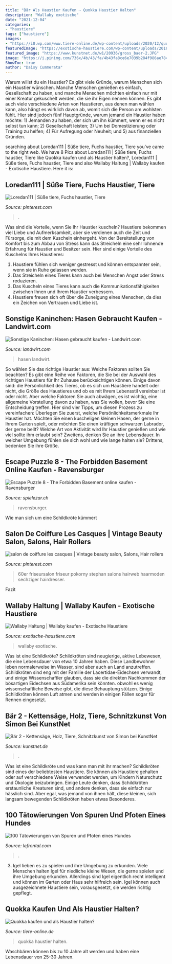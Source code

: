 ```yaml
---
title: "Bär Als Haustier Kaufen ~ Quokka Haustier Halten"
description: "Wallaby exotische"
date: "2021-12-04"
categories:
- "haustiere"
tags: ["haustiere"]
images:
- "https://i0.wp.com/www.tiere-online.de/wp-content/uploads/2020/12/quokka-2676171_1280-scaled.jpg?fit=1000%2C750&amp;ssl=1"
featuredImage: "https://exotische-haustiere.com/wp-content/uploads/2018/09/wallabies-411548_1920-e1538328483741.jpg"
featured_image: "https://www.kunstnet.de/w1/20936/gross_baer-2.JPG"
image: "https://i.pinimg.com/736x/4b/43/fa/4b43fa8ce6e7039b284f986ae784d829--beauty-salons-hair-salons.jpg"
ShowToc: true
author: "Daisy Cummerata"
---
```



Warum willst du ein Haustier?
Es gibt viele Gründe, warum Menschen sich ein Haustier wünschen. Manche Menschen genießen es einfach, Gesellschaft zu haben, und manche Menschen möchten einfach nur mit einer Kreatur gekuschelt werden, die sie ihr Eigen nennen können. Es gibt auch viele verschiedene Arten von Haustieren, aus denen man wählen kann, also hängt es wirklich davon ab, womit sich die Person am wohlsten fühlt. Hier sind jedoch fünf Hauptgründe, warum jemand ein Haustier haben möchte: 1) Jemanden zu haben, der sich um ihn kümmert, wenn er es nicht selbst tun kann; 2) Gesellschaft leisten; 3) Um bei Domestizierung oder Training zu helfen; 4) Für Aufregung oder Neuheit; und 5) aus finanziellen Gründen.

	

		
searching about Loredan111 | Süße tiere, Fuchs haustier, Tiere you've came to the right web. We have 8 Pics about Loredan111 | Süße tiere, Fuchs haustier, Tiere like Quokka kaufen und als Haustier halten?, Loredan111 | Süße tiere, Fuchs haustier, Tiere and also Wallaby Haltung | Wallaby kaufen - Exotische Haustiere. Here it is:
		
    
## Loredan111 | Süße Tiere, Fuchs Haustier, Tiere

<img loading=lazy src="https://i.pinimg.com/736x/ce/08/a7/ce08a74ab0df32103103ae25b8a30bd0.jpg" onerror="this.onerror=null;this.src='https://tse4.mm.bing.net/th?id=OIP.X3Rp8g-5g4KvZlt9dGzMVQHaIV&amp;pid=15.1';" alt="Loredan111 | Süße tiere, Fuchs haustier, Tiere">

_Source: pinterest.com_

>. 

	

Was sind die Vorteile, wenn Sie Ihr Haustier kuscheln?
Haustiere bekommen viel Liebe und Aufmerksamkeit, aber sie verdienen auch die Zeit und Fürsorge, die mit dem Kuscheln einhergeht. Von der Bereitstellung von Komfort bis zum Abbau von Stress kann das Streicheln eine sehr lohnende Erfahrung für Haustier und Besitzer sein. Hier sind einige Vorteile des Kuschelns Ihres Haustieres:
1. Haustiere fühlen sich weniger gestresst und können entspannter sein, wenn sie in Ruhe gelassen werden.
2. Das Streicheln eines Tieres kann auch bei Menschen Angst oder Stress reduzieren.
3. Das Kuscheln eines Tieres kann auch die Kommunikationsfähigkeiten zwischen Ihnen und Ihrem Haustier verbessern.
4. Haustiere freuen sich oft über die Zuneigung eines Menschen, da dies ein Zeichen von Vertrauen und Liebe ist.

    
## Sonstige Kaninchen: Hasen Gebraucht Kaufen - Landwirt.com

<img loading=lazy src="https://bilder.landwirt.com/1120/b711d9fcc0e6dee6f22b5efa35e6447a.jpg" onerror="this.onerror=null;this.src='https://tse2.mm.bing.net/th?id=OIP.6KnoFr1CqyfcD1m7ODgDuQHaJ4&amp;pid=15.1';" alt="Sonstige Kaninchen: Hasen gebraucht kaufen - Landwirt.com">

_Source: landwirt.com_

>hasen landwirt. 

	

So wählen Sie das richtige Haustier aus: Welche Faktoren sollten Sie beachten?
Es gibt eine Reihe von Faktoren, die Sie bei der Auswahl des richtigen Haustiers für Ihr Zuhause berücksichtigen können. Einige davon sind: die Persönlichkeit des Tieres, ob es sich um Haustiere handelt oder nicht, die Größe des Haustieres und ob es mit Ihrem Lebensstil vereinbar ist oder nicht. Aber welche Faktoren Sie auch abwägen, es ist wichtig, eine allgemeine Vorstellung davon zu haben, was Sie wollen, bevor Sie eine Entscheidung treffen. Hier sind vier Tipps, um diesen Prozess zu vereinfachen:
Überlegen Sie zuerst, welche Persönlichkeitsmerkmale Ihr Haustier hat. Möchten Sie einen kuscheligen kleinen Hasen, der gerne in Ihrem Garten spielt, oder möchten Sie einen kräftigen schwarzen Labrador, der gerne bellt? Welche Art von Aktivität wird Ihr Haustier genießen und wie viel sollte ihm erlaubt sein? Zweitens, denken Sie an ihre Lebensdauer. In welcher Umgebung fühlen sie sich wohl und wie lange halten sie? Drittens, bedenken Sie ihre Größe.

    
## Escape Puzzle 8 - The Forbidden Basement Online Kaufen - Ravensburger

<img loading=lazy src="https://www.spielezar.ch/12607/escape-puzzle-8-the-forbidden-basement.jpg" onerror="this.onerror=null;this.src='https://tse2.mm.bing.net/th?id=OIP.Zo1ytXUFReJJ0JbO2wlWywHaFS&amp;pid=15.1';" alt="Escape Puzzle 8 - The Forbidden Basement online kaufen - Ravensburger">

_Source: spielezar.ch_

>ravensburger. 

	

Wie man sich um eine Schildkröte kümmert

    
## Salon De Coiffure Les Casques | Vintage Beauty Salon, Salons, Hair Rollers

<img loading=lazy src="https://i.pinimg.com/736x/4b/43/fa/4b43fa8ce6e7039b284f986ae784d829--beauty-salons-hair-salons.jpg" onerror="this.onerror=null;this.src='https://tse1.mm.bing.net/th?id=OIP.cw4yySSJrTBVznCQkdbIhQHaHw&amp;pid=15.1';" alt="salon de coiffure les casques | Vintage beauty salon, Salons, Hair rollers">

_Source: pinterest.com_

>60er friseursalon friseur pokorny stephan salons hairweb haarmoden sechziger hairdresser. 

	

Fazit

    
## Wallaby Haltung | Wallaby Kaufen - Exotische Haustiere

<img loading=lazy src="https://exotische-haustiere.com/wp-content/uploads/2018/09/wallabies-411548_1920-e1538328483741.jpg" onerror="this.onerror=null;this.src='https://tse3.mm.bing.net/th?id=OIP.MHvm-DgzTPXfo93OTGu96QHaFj&amp;pid=15.1';" alt="Wallaby Haltung | Wallaby kaufen - Exotische Haustiere">

_Source: exotische-haustiere.com_

>wallaby exotische. 

	

Was ist eine Schildkröte?
Schildkröten sind neugierige, aktive Lebewesen, die eine Lebensdauer von etwa 10 Jahren haben. Diese Landbewohner leben normalerweise im Wasser, sind aber auch an Land anzutreffen. Schildkröten sind eng mit der Familie der Lacertidae-Eidechsen verwandt, und einige Wissenschaftler glauben, dass sie die direkten Nachkommen der bösartigen Eidechsen aus Südamerika sein könnten. obwohl es wenig wissenschaftliche Beweise gibt, die diese Behauptung stützen. Einige Schildkröten können Luft atmen und werden in einigen Fällen sogar für Rennen eingesetzt.

    
## Bär 2 - Kettensäge, Holz, Tiere, Schnitzkunst Von Simon Bei KunstNet

<img loading=lazy src="https://www.kunstnet.de/w1/20936/gross_baer-2.JPG" onerror="this.onerror=null;this.src='https://tse3.mm.bing.net/th?id=OIP.pF5ELXXEoBFnM-qQjnEOKwHaNK&amp;pid=15.1';" alt="Bär 2 - Kettensäge, Holz, Tiere, Schnitzkunst von Simon bei KunstNet">

_Source: kunstnet.de_

>. 

	

Was ist eine Schildkröte und was kann man mit ihr machen?
Schildkröten sind eines der beliebtesten Haustiere. Sie können als Haustiere gehalten oder auf verschiedene Weise verwendet werden, um Kindern Naturschutz und Ökologie beizubringen. Einige Leute denken, dass Schildkröten erstaunliche Kreaturen sind, und andere denken, dass sie einfach nur hässlich sind. Aber egal, was jemand von ihnen hält, diese kleinen, sich langsam bewegenden Schildkröten haben etwas Besonderes.

    
## 100 Tätowierungen Von Spuren Und Pfoten Eines Hundes

<img loading=lazy src="https://www.lefrontal.com/de/images/lt19/hundepfoten-tattoo-41.jpg" onerror="this.onerror=null;this.src='https://tse4.mm.bing.net/th?id=OIP.JR9yisnZf2xtM0KCCZoAlgHaHa&amp;pid=15.1';" alt="100 Tätowierungen von Spuren und Pfoten eines Hundes">

_Source: lefrontal.com_

>. 

	

3. Igel lieben es zu spielen und ihre Umgebung zu erkunden.
Viele Menschen halten Igel für niedliche kleine Wesen, die gerne spielen und ihre Umgebung erkunden. Allerdings sind Igel eigentlich recht intelligent und können im Garten oder Haus sehr hilfreich sein. Igel können auch ausgezeichnete Haustiere sein, vorausgesetzt, sie werden richtig gepflegt.

    
## Quokka Kaufen Und Als Haustier Halten?

<img loading=lazy src="https://i0.wp.com/www.tiere-online.de/wp-content/uploads/2020/12/quokka-2676171_1280-scaled.jpg?fit=1000%2C750&amp;ssl=1" onerror="this.onerror=null;this.src='https://tse1.mm.bing.net/th?id=OIP.nBOrQgybKBJinoquo7oKXQHaFj&amp;pid=15.1';" alt="Quokka kaufen und als Haustier halten?">

_Source: tiere-online.de_

>quokka haustier halten. 

	

Waschbären können bis zu 10 Jahre alt werden und haben eine Lebensdauer von 25-30 Jahren.

